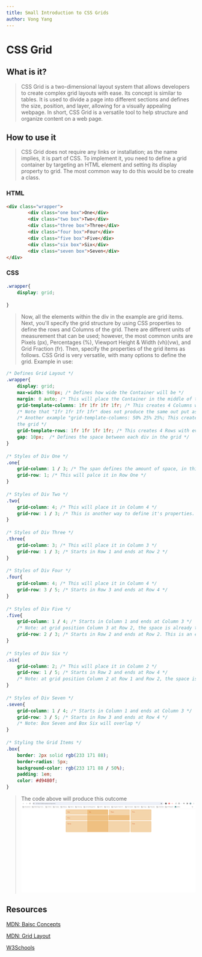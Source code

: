 ```yaml
---
title: Small Introduction to CSS Grids
author: Vong Yang
---
```


# CSS Grid
## What is it?
> CSS Grid is a two-dimensional layout system that allows developers to create complex grid layouts with ease. Its concept is similar to tables. It is used to divide a page into different sections and defines the size, position, and layer, allowing for a visually appealing webpage. In short, CSS Grid is a versatile tool to help structure and organize content on a web page.

## How to use it
> CSS Grid does not require any links or installation; as the name implies, it is part of CSS. To implement it, you need to define a grid container by targeting an HTML element and setting its display property to grid. The most common way to do this would be to create a class.
### HTML
```html
<div class="wrapper">
        <div class="one box">One</div>
        <div class="two box">Two</div>
        <div class="three box">Three</div>
        <div class="four box">Four</div>
        <div class="five box">Five</div>
        <div class="six box">Six</div>
        <div class="seven box">Seven</div>
</div>
```

### CSS
```CSS
.wrapper{
    display: grid;
    
}
```

> Now, all the elements within the div in the example are grid items. Next, you'll specify the grid structure by using CSS properties to define the rows and Columns  of the grid. There are different units of measurement that can be used; however, the most common units are Pixels (px), Percentages (%), Viewport Height & Width (vh)(vw), and Grid Fraction (fr). Then, specify the properties of the grid items as follows. CSS Grid is very versatile, with many options to define the grid.
Example in use:
```CSS
/* Defines Grid Layout */
.wrapper{
    display: grid;
    max-width: 940px; /* Defines how wide the Container will be */
    margin: 0 auto; /* This will place the Container in the middle of the page */
    grid-template-columns: 1fr 1fr 1fr 1fr; /* This creates 4 Columns with evenly divided space */
    /* Note that "1fr 1fr 1fr 1fr" does not produce the same out put as "2fr 2fr" and other similar cases */
    /* Another example "grid-template-columns: 50% 25% 25%; This creates three columns with the first Column taking up 50% of the grid and the second and third taking up a foruth of 
    the grid */
    grid-template-rows: 1fr 1fr 1fr 1fr; /* This creates 4 Rows with evenly divided space  */
    gap: 10px;  /* Defines the space between each div in the grid */
}

/* Styles of Div One */
.one{
    grid-column: 1 / 3; /* The span defines the amount of space, in this case, columns, it will take up two Column */
    grid-row: 1; /* This will palce it in Row One */
}

/* Styles of Div Two */
.two{
    grid-column: 4; /* This will place it in Column 4 */
    grid-row: 1 / 3; /* This is another way to define it's properties. It determines it's staring position and it's end position, how much space it'll take up */
}

/* Styles of Div Three */
.three{
    grid-column: 3; /* This will place it in Column 3 */
    grid-row: 1 / 3; /* Starts in Row 1 and ends at Row 2 */
}

/* Styles of Div Four */
.four{
    grid-column: 4; /* This will place it in Column 4 */
    grid-row: 3 / 5; /* Starts in Row 3 and ends at Row 4 */
}

/* Styles of Div Five */
.five{
    grid-column: 1 / 4; /* Starts in Column 1 and ends at Column 3 */
    /* Note: at grid position Column 3 at Row 2, the space is already taken by Box Three, therfore an overlap will be caused */
    grid-row: 2 / 3; /* Starts in Row 2 and ends at Row 2. This is an example of redudancy. This code can be replaced with a 2, since it only exists in Row 2 */
}

/* Styles of Div Six */
.six{
    grid-column: 2; /* This will place it in Column 2 */
    grid-row: 1 / 5; /* Starts in Row 2 and ends at Row 4 */
    /* Note: at grid position Column 2 at Row 1 and Row 2, the space is already taken by Box one and Box Five, therfore an overlap will be caused */
}

/* Styles of Div Seven */    
.seven{
    grid-column: 1 / 4; /* Starts in Column 1 and ends at Column 3 */
    grid-row: 3 / 5; /* Starts in Row 3 and ends at Row 4 */
    /* Note: Box Seven and Box Six will overlap */
}

/* Styling the Grid Items */
.box{
    border: 2px solid rgb(233 171 88);
    border-radius: 5px;
    background-color: rgb(233 171 88 / 50%);
    padding: 1em;
    color: #d9480f;
}

```
> The code above will produce this outcome
> ![CSS Grid Example](/public/images/css-grid-example.png)

## Resources
[MDN: Baisc Concepts](https://developer.mozilla.org/en-US/docs/Web/CSS/CSS_grid_layout/Basic_concepts_of_grid_layout)

[MDN: Grid Layout](https://developer.mozilla.org/en-US/docs/Web/CSS/CSS_grid_layout)

[W3Schools](https://www.w3schools.com/css/css_grid.asp)